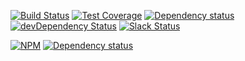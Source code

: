 

[![Build Status](https://travis-ci.org/octoblu/meshblu-authenticator-email-password.svg?branch=master)](https://travis-ci.org/octoblu/meshblu-authenticator-email-password)
[![Test Coverage](https://codecov.io/gh/octoblu/meshblu-authenticator-email-password/branch/master/graph/badge.svg)](https://codecov.io/gh/octoblu/meshblu-authenticator-email-password)
[![Dependency status](http://img.shields.io/david/octoblu/meshblu-authenticator-email-password.svg?style=flat)](https://david-dm.org/octoblu/meshblu-authenticator-email-password)
[![devDependency Status](http://img.shields.io/david/dev/octoblu/meshblu-authenticator-email-password.svg?style=flat)](https://david-dm.org/octoblu/meshblu-authenticator-email-password#info=devDependencies)
[![Slack Status](http://community-slack.octoblu.com/badge.svg)](http://community-slack.octoblu.com)

[![NPM](https://nodei.co/npm/meshblu-authenticator-email-password.svg?style=flat)](https://npmjs.org/package/meshblu-authenticator-email-password)
[![Dependency status](http://img.shields.io/david/octoblu/meshblu-authenticator-email-password.svg?style=flat)](https://david-dm.org/octoblu/meshblu-authenticator-email-password)

